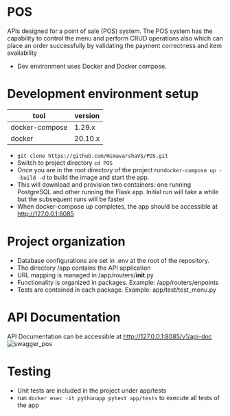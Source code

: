 # POS
APIs designed for a point of sale (POS) system. The POS system has the capability to control the menu and perform CRUD operations also which can place an order successfully by validating the payment correctness and item availability
* Dev environment uses Docker and Docker compose.
# Development environment setup
| tool  | version |
| ----- | ------- |
 | docker-compose | 1.29.x |
 | docker | 20.10.x |
* ```git clone https://github.com/HimavarshaVS/POS.git```
* Switch to project directory ```cd POS```
* Once you are in the root directory of the project run```docker-compose up --build -d``` to build the image and start the app. 
* This will download and provision two containers: one running PostgreSQL and other running the Flask app. Initial run will take a while but the subsequent runs will be faster
* When docker-compose up completes, the app should be accessible at http://127.0.0.1:8085

# Project organization
* Database configurations are set in .env at the root of the repository.
* The directory /app contains the API application
* URL mapping is managed in /app/routers/__init__.py
* Functionality is organized in packages. Example: /app/routers/enpoints
* Tests are contained in each package. Example: app/test/test_menu.py

# API Documentation
API Documentation can be accessible at http://127.0.0.1:8085/v1/api-doc
![swagger_pos](https://user-images.githubusercontent.com/40851462/148033881-253b0411-5fd9-488a-a5e7-f719ce39f816.png)

# Testing
* Unit tests are included in the project under app/tests
* run ```docker exec -it pythonapp pytest app/tests``` to execute all tests of the app
